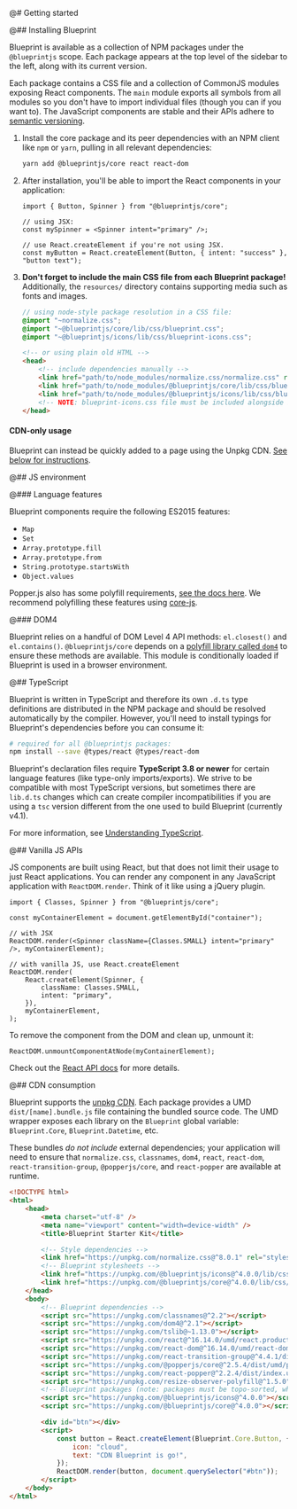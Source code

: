 @# Getting started

@## Installing Blueprint

Blueprint is available as a collection of NPM packages under the `@blueprintjs`
scope. Each package appears at the top level of the sidebar to the left, along
with its current version.

Each package contains a CSS file and a collection of CommonJS modules exposing React components.
The `main` module exports all symbols from all modules so you don't have to import individual files
(though you can if you want to). The JavaScript components are stable and their APIs adhere to
[semantic versioning](http://semver.org/).

1.  Install the core package and its peer dependencies with an NPM client like
    `npm` or `yarn`, pulling in all relevant dependencies:

    ```sh
    yarn add @blueprintjs/core react react-dom
    ```

1.  After installation, you'll be able to import the React components in your application:

    ```tsx
    import { Button, Spinner } from "@blueprintjs/core";

    // using JSX:
    const mySpinner = <Spinner intent="primary" />;

    // use React.createElement if you're not using JSX.
    const myButton = React.createElement(Button, { intent: "success" }, "button text");
    ```

1.  **Don't forget to include the main CSS file from each Blueprint package!** Additionally, the
    `resources/` directory contains supporting media such as fonts and images.

    ```css.scss
    // using node-style package resolution in a CSS file:
    @import "~normalize.css";
    @import "~@blueprintjs/core/lib/css/blueprint.css";
    @import "~@blueprintjs/icons/lib/css/blueprint-icons.css";
    ```

    ```html
    <!-- or using plain old HTML -->
    <head>
        <!-- include dependencies manually -->
        <link href="path/to/node_modules/normalize.css/normalize.css" rel="stylesheet" />
        <link href="path/to/node_modules/@blueprintjs/core/lib/css/blueprint.css" rel="stylesheet" />
        <link href="path/to/node_modules/@blueprintjs/icons/lib/css/blueprint-icons.css" rel="stylesheet" />
        <!-- NOTE: blueprint-icons.css file must be included alongside blueprint.css! -->
    </head>
    ```

<div class="@ns-callout @ns-intent-primary @ns-icon-info-sign">
    <h4 class="@ns-heading">CDN-only usage</h4>

Blueprint can instead be quickly added to a page using the Unpkg CDN.
[See below for instructions](#blueprint/getting-started.cdn-consumption).

</div>

@## JS environment

@### Language features

Blueprint components require the following ES2015 features:

-   `Map`
-   `Set`
-   `Array.prototype.fill`
-   `Array.prototype.from`
-   `String.prototype.startsWith`
-   `Object.values`

Popper.js also has some polyfill requirements, [see the docs here](https://popper.js.org/docs/v2/browser-support/).
We recommend polyfilling these features using [core-js](https://github.com/zloirock/core-js).

@### DOM4

Blueprint relies on a handful of DOM Level 4 API methods: `el.closest()` and `el.contains()`.
`@blueprintjs/core` depends on a [polyfill library called `dom4`](https://webreflection.github.io/dom4/) to ensure
these methods are available. This module is conditionally loaded if Blueprint is used in a browser environment.

@## TypeScript

Blueprint is written in TypeScript and therefore its own `.d.ts` type definitions are distributed in
the NPM package and should be resolved automatically by the compiler. However, you'll need to
install typings for Blueprint's dependencies before you can consume it:

```sh
# required for all @blueprintjs packages:
npm install --save @types/react @types/react-dom
```

Blueprint's declaration files require **TypeScript 3.8 or newer** for certain language features (like type-only imports/exports).
We strive to be compatible with most TypeScript versions, but sometimes there are `lib.d.ts` changes which can create
compiler incompatibilities if you are using a `tsc` version different from the one used to build Blueprint (currently v4.1).

<div class="@ns-callout @ns-intent-primary @ns-icon-info-sign">

For more information, see [Understanding TypeScript](#blueprint/reading-the-docs.understanding-typescript).

</div>

@## Vanilla JS APIs

JS components are built using React, but that does not limit their usage to just React applications.
You can render any component in any JavaScript application with `ReactDOM.render`. Think of it like
using a jQuery plugin.

```tsx
import { Classes, Spinner } from "@blueprintjs/core";

const myContainerElement = document.getElementById("container");

// with JSX
ReactDOM.render(<Spinner className={Classes.SMALL} intent="primary" />, myContainerElement);

// with vanilla JS, use React.createElement
ReactDOM.render(
    React.createElement(Spinner, {
        className: Classes.SMALL,
        intent: "primary",
    }),
    myContainerElement,
);
```

To remove the component from the DOM and clean up, unmount it:

```tsx
ReactDOM.unmountComponentAtNode(myContainerElement);
```

Check out the [React API docs](https://facebook.github.io/react/docs/react-api.html) for more details.

@## CDN consumption

Blueprint supports the [unpkg CDN](https://unpkg.com). Each package provides a UMD
`dist/[name].bundle.js` file containing the bundled source code. The UMD wrapper exposes each
library on the `Blueprint` global variable: `Blueprint.Core`, `Blueprint.Datetime`, etc.

These bundles _do not include_ external dependencies; your application will need to ensure that
`normalize.css`, `classnames`, `dom4`, `react`, `react-dom`, `react-transition-group`, `@popperjs/core`, and
`react-popper` are available at runtime.

```html
<!DOCTYPE html>
<html>
    <head>
        <meta charset="utf-8" />
        <meta name="viewport" content="width=device-width" />
        <title>Blueprint Starter Kit</title>

        <!-- Style dependencies -->
        <link href="https://unpkg.com/normalize.css@^8.0.1" rel="stylesheet" />
        <!-- Blueprint stylesheets -->
        <link href="https://unpkg.com/@blueprintjs/icons@^4.0.0/lib/css/blueprint-icons.css" rel="stylesheet" />
        <link href="https://unpkg.com/@blueprintjs/core@^4.0.0/lib/css/blueprint.css" rel="stylesheet" />
    </head>
    <body>
        <!-- Blueprint dependencies -->
        <script src="https://unpkg.com/classnames@^2.2"></script>
        <script src="https://unpkg.com/dom4@^2.1"></script>
        <script src="https://unpkg.com/tslib@~1.13.0"></script>
        <script src="https://unpkg.com/react@^16.14.0/umd/react.production.min.js"></script>
        <script src="https://unpkg.com/react-dom@^16.14.0/umd/react-dom.production.min.js"></script>
        <script src="https://unpkg.com/react-transition-group@^4.4.1/dist/react-transition-group.min.js"></script>
        <script src="https://unpkg.com/@popperjs/core@^2.5.4/dist/umd/popper.js"></script>
        <script src="https://unpkg.com/react-popper@^2.2.4/dist/index.umd.min.js"></script>
        <script src="https://unpkg.com/resize-observer-polyfill@^1.5.0"></script>
        <!-- Blueprint packages (note: packages must be topo-sorted, where dependencies come first) -->
        <script src="https://unpkg.com/@blueprintjs/icons@^4.0.0"></script>
        <script src="https://unpkg.com/@blueprintjs/core@^4.0.0"></script>

        <div id="btn"></div>
        <script>
            const button = React.createElement(Blueprint.Core.Button, {
                icon: "cloud",
                text: "CDN Blueprint is go!",
            });
            ReactDOM.render(button, document.querySelector("#btn"));
        </script>
    </body>
</html>
```
